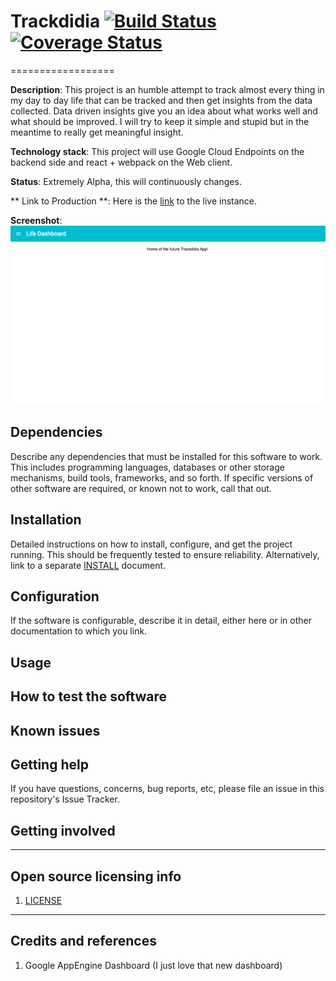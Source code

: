 # Trackdidia [![Build Status](https://travis-ci.org/thefuture2092/trackdidia.svg?branch=master)](https://travis-ci.org/thefuture2092/trackdidia)  [![Coverage Status](https://img.shields.io/coveralls/thefuture2092/trackdidia.svg)](https://coveralls.io/r/thefuture2092/trackdidia)
==================

**Description**:  This project is an humble attempt to track almost every thing in my day to day life that can be tracked and then get insights from the data collected. Data driven insights give you an idea about what works well and what should be improved.
I will try to keep it simple and stupid but in the meantime to really get meaningful insight.

**Technology stack**: This project will use Google Cloud Endpoints on the backend side and react + webpack on the Web client.

**Status**: Extremely Alpha, this will continuously changes.

** Link to Production **: Here is the [link](http://trackdidia.appspot.com) to the live instance.
 
**Screenshot**:
![](screenshot.png)


## Dependencies

Describe any dependencies that must be installed for this software to work.
This includes programming languages, databases or other storage mechanisms, build tools, frameworks, and so forth.
If specific versions of other software are required, or known not to work, call that out.

## Installation

Detailed instructions on how to install, configure, and get the project running.
This should be frequently tested to ensure reliability. Alternatively, link to
a separate [INSTALL](INSTALL.md) document.

## Configuration

If the software is configurable, describe it in detail, either here or in other documentation to which you link.

## Usage


## How to test the software


## Known issues



## Getting help

If you have questions, concerns, bug reports, etc, please file an issue in this repository's Issue Tracker.

## Getting involved

----

## Open source licensing info
1. [LICENSE](LICENSE)

----

## Credits and references

1. Google AppEngine Dashboard (I just love that new dashboard)

